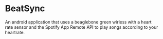 # BeatSync

An android application that uses a beaglebone green wirless with a heart rate sensor and the Spotify App Remote API to play
songs according to your heartrate.
